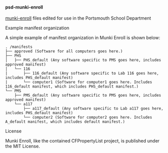 #### psd-munki-enroll

[munki-enroll](https://github.com/edingc/munki-enroll) files edited for use in the Portsmouth School Department


Example manifest organization

A simple example of manifest organization in Munki Enroll is shown below:
```
. /manifests
├── approved (Software for all computers goes here.) 
├── PHS 
│   ├── PHS_default (Any software specific to PMS goes here, includes approved manifest) 
│   └── 116 
|       ├── 116_default (Any software specific to Lab 116 goes here, includes PHS_default manifest)
|       └── computer1 (Software for computer1 goes here. Includes 116_default manifest, which includes PHS_default manifest.)
└── PMS
    ├── PMS_default (Any software specific to PMS goes here, includes approved manifest)
    └── a117
        ├── a117_default (Any software specific to Lab a117 goes here, includes PHS_default manifest)
        └── computer2 (Software for computer2 goes here. Includes A_default manifest, which includes default manifest.)
```

License

Munki Enroll, like the contained CFPropertyList project, is published under the MIT License.
